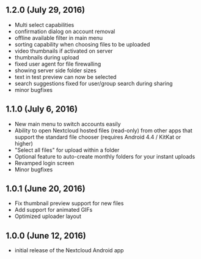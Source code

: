 ## 1.2.0 (July 29, 2016)

- Multi select capabilities
- confirmation dialog on account removal
- offline available filter in main menu
- sorting capability when choosing files to be uploaded
- video thumbnails if activated on server
- thumbnails during upload
- fixed user agent for file firewalling
- showing server side folder sizes
- text in test preview can now be selected
- search suggestions fixed for user/group search during sharing
- minor bugfixes

## 1.1.0 (July 6, 2016)

- New main menu to switch accounts easily
- Ability to open Nextcloud hosted files (read-only) from other apps that support the standard file chooser (requires Android 4.4 / KitKat or higher)
- "Select all files" for upload within a folder
- Optional feature to auto-create monthly folders for your instant uploads
- Revamped login screen
- Minor bugfixes

## 1.0.1 (June 20, 2016)

- Fix thumbnail preview support for new files
- Add support for animated GIFs
- Optimized uploader layout

## 1.0.0 (June 12, 2016)

- initial release of the Nextcloud Android app 
